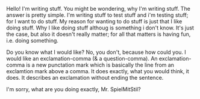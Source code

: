 Hello! I'm writing stuff. You might be wondering, why I'm writing stuff. The answer is pretty simple. I'm writing stuff to test stuff and i'm testing stuff; for I want to do stuff. My reason for wanting to do stuff is just that I like doing stuff. Why I like doing stuff althoug is something i don't know. It's just the case, but also it doesn't really matter; for all that matters is having fun, i.e. doing something.

Do you know what I would like? No, you don't, because how could you. I would like an exclamation-comma (& a question-comma). An exclamation-comma is a new punctation mark which is basically the line from an exclamtion mark above a comma. It does exactly, what you would think, it does. It describes an exclamation without ending the sentence.

I'm sorry, what are you doing exactly, Mr. SpielMitStil?










